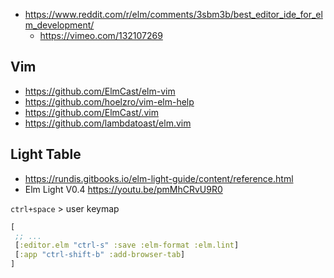 - https://www.reddit.com/r/elm/comments/3sbm3b/best_editor_ide_for_elm_development/
  - https://vimeo.com/132107269

## Vim

- https://github.com/ElmCast/elm-vim
- https://github.com/hoelzro/vim-elm-help
- https://github.com/ElmCast/.vim
- https://github.com/lambdatoast/elm.vim

## Light Table

- https://rundis.gitbooks.io/elm-light-guide/content/reference.html
- Elm Light V0.4 https://youtu.be/pmMhCRvU9R0

`ctrl+space` > user keymap

```clojure
[
 ;; ...
 [:editor.elm "ctrl-s" :save :elm-format :elm.lint]
 [:app "ctrl-shift-b" :add-browser-tab]
]
```
